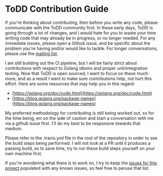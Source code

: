 ToDD Contribution Guide
====

If you're thinking about contributing, then before you write any code, please communicate with the ToDD community first. In these early days, ToDD is going through a lot of changes, and I would hate for you to waste your time writing code that may already be in progress, or no longer needed. For any immediate issues, please open a Github issue, and be specific about the problem you're having and/or would like to tackle. For longer conversations, please use the [mailing list](https://groups.google.com/forum/#!forum/todd-dev).

I am still building out the CI pipeline, but I will be fairly strict about contributions with respect to Golang idioms and proper unit/integration testing. Now that ToDD is open sourced, I want to focus on these much more, and as a result I want to make sure contributions help, not hurt this effort. Here are some resources that may help you in this regard:

- [https://golang.org/doc/code.html](https://golang.org/doc/code.html)
- [https://blog.golang.org/package-names](https://blog.golang.org/package-names)

My preferred methodology for contributing is still being worked out, so for the time being, err on the side of caution and start a conversation with me via a github issue first. I'll do my best to be responsive towards that medium.

Please refer to the .travis.yml file in the root of the repository in order to see the build steps being performed. I will not look at a PR until it produces a passing build, so to save time, try to run these build steps yourself on your own machine first.

If you're wondering what there is to work on, I try to keep the [issues for this project](https://github.com/Mierdin/todd/issues) populated with any known issues, so feel free to peruse that list.
